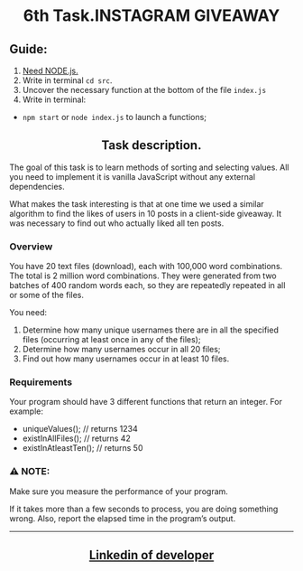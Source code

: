 <h1 align = "center">6th Task.INSTAGRAM GIVEAWAY</h1>

## Guide:

1.  <a href = "https://nodejs.org/uk" target="_blank" rel="noreferrer noopener">Need
    NODE.js.</a>
2.  Write in terminal `cd src`.
3.  Uncover the necessary function at the bottom of the file `index.js`
4.  Write in terminal:

- `npm start` or `node index.js` to launch a functions;

<h2 align = "center"> Task description.</h2>

The goal of this task is to learn methods of sorting and selecting values. All
you need to implement it is vanilla JavaScript without any external
dependencies.

What makes the task interesting is that at one time we used a similar algorithm
to find the likes of users in 10 posts in a client-side giveaway. It was
necessary to find out who actually liked all ten posts.

### Overview

You have 20 text files (download), each with 100,000 word combinations. The
total is 2 million word combinations. They were generated from two batches of
400 random words each, so they are repeatedly repeated in all or some of the
files.

You need:

1. Determine how many unique usernames there are in all the specified files
   (occurring at least once in any of the files);
2. Determine how many usernames occur in all 20 files;
3. Find out how many usernames occur in at least 10 files.

### Requirements

Your program should have 3 different functions that return an integer. For
example:

- uniqueValues(); // returns 1234
- existInAllFiles(); // returns 42
- existInAtleastTen(); // returns 50

### ⚠️ NOTE:

Make sure you measure the performance of your program.

If it takes more than a few seconds to process, you are doing something wrong.
Also, report the elapsed time in the program’s output.

---

<h2 align = "center"><a href="https://www.linkedin.com/in/olexiy-kiselyov/" target="_blank" rel="noreferrer noopener">
Linkedin of developer</a></h2>
